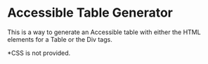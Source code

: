# Accessible Table Generator


This is a way to generate an Accessible table with either the HTML elements for a Table or the Div tags.

*CSS is not provided.
